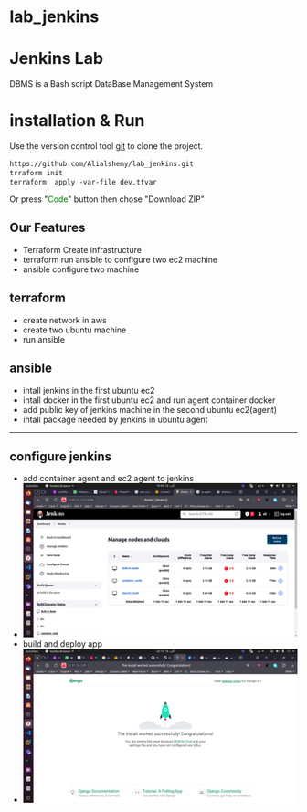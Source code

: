 # lab_jenkins
# Jenkins Lab

DBMS is a Bash script DataBase Management System

# installation & Run
Use the version control tool [git](https://git-scm.com/) to clone the project.

    https://github.com/Alialshemy/lab_jenkins.git
    trraform init 
    terraform  apply -var-file dev.tfvar 

Or press "<span style="color:green">Code</span>" button then chose "Download ZIP"
## Our Features

- Terraform Create infrastructure 
- terraform run  ansible to configure two ec2 machine
- ansible configure two machine

## terraform

- create network in aws
- create two ubuntu machine
- run ansible


## ansible

- intall jenkins in the first ubuntu ec2 
- intall docker in the first ubuntu ec2  and run agent container  docker
- add public key of jenkins machine in the second ubuntu ec2(agent)
- intall package  needed by jenkins in ubuntu  agent
---
## configure jenkins
-  add container agent and ec2 agent to jenkins 
-  <img src="https://github.com/Alialshemy/lab_jenkins/blob/main/image/Screenshot from 2022-10-16 19-43-13.png" />
-  build and deploy app
-   <img src="https://github.com/Alialshemy/lab_jenkins/blob/main/image/Screenshot from 2022-10-16 22-12-31.png" />




